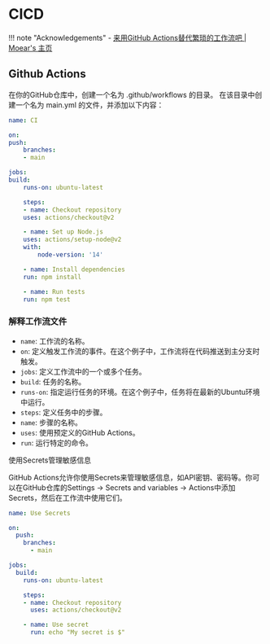 # CICD
!!! note "Acknowledgements"
    - [来用GitHub Actions替代繁琐的工作流吧 | Moear's 主页](https://moeary.github.io/posts/%E6%9D%A5%E7%94%A8GitHub-Actions%E6%9B%BF%E4%BB%A3%E7%B9%81%E7%90%90%E7%9A%84%E5%B7%A5%E4%BD%9C%E6%B5%81%E5%90%A7/)


## Github Actions


在你的GitHub仓库中，创建一个名为 .github/workflows 的目录。
在该目录中创建一个名为 main.yml 的文件，并添加以下内容：
```yaml
name: CI

on:
push:
    branches:
    - main

jobs:
build:
    runs-on: ubuntu-latest

    steps:
    - name: Checkout repository
    uses: actions/checkout@v2

    - name: Set up Node.js
    uses: actions/setup-node@v2
    with:
        node-version: '14'

    - name: Install dependencies
    run: npm install

    - name: Run tests
    run: npm test
```


### 解释工作流文件

- `name`: 工作流的名称。
- `on`: 定义触发工作流的事件。在这个例子中，工作流将在代码推送到主分支时触发。
- `jobs`: 定义工作流中的一个或多个任务。
- `build`: 任务的名称。
- `runs-on`: 指定运行任务的环境。在这个例子中，任务将在最新的Ubuntu环境中运行。
- `steps`: 定义任务中的步骤。
- `name`: 步骤的名称。
- `uses`: 使用预定义的GitHub Actions。
- `run`: 运行特定的命令。

使用Secrets管理敏感信息

GitHub Actions允许你使用Secrets来管理敏感信息，如API密钥、密码等。你可以在GitHub仓库的Settings -> Secrets and variables -> Actions中添加Secrets，然后在工作流中使用它们。



```yaml
name: Use Secrets

on:
  push:
    branches:
      - main

jobs:
  build:
    runs-on: ubuntu-latest

    steps:
    - name: Checkout repository
      uses: actions/checkout@v2

    - name: Use secret
      run: echo "My secret is $"
```